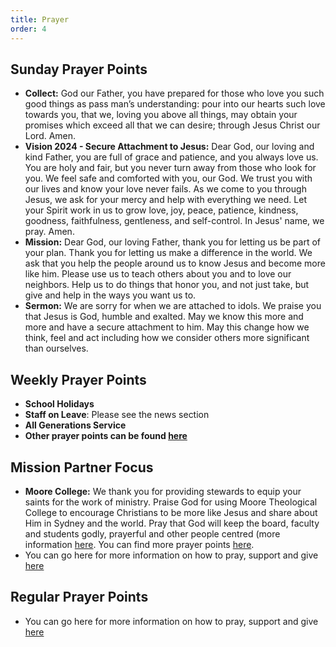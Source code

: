 ```yaml
---
title: Prayer
order: 4
---
```


## Sunday Prayer Points


- **Collect:** God our Father, you have prepared for those who love you such good things as pass man’s understanding: pour into our hearts such love towards you, that we, loving you above all things, may obtain your promises which exceed all that we can desire; through Jesus Christ our Lord. Amen.
- **Vision 2024 - Secure Attachment to Jesus:** Dear God, our loving and kind Father, you are full of grace and patience, and you always love us. You are holy and fair, but you never turn away from those who look for you. We feel safe and comforted with you, our God. We trust you with our lives and know your love never fails. As we come to you through Jesus, we ask for your mercy and help with everything we need. Let your Spirit work in us to grow love, joy, peace, patience, kindness, goodness, faithfulness, gentleness, and self-control. In Jesus' name, we pray. Amen.
- **Mission:** Dear God, our loving Father, thank you for letting us be part of your plan. Thank you for letting us make a difference in the world. We ask that you help the people around us to know Jesus and become more like him. Please use us to teach others about you and to love our neighbors. Help us to do things that honor you, and not just take, but give and help in the ways you want us to.
- **Sermon:** We are sorry for when we are attached to idols. We praise you that Jesus is God, humble and exalted. May we know this more and more and have a secure attachment to him. May this change how we think, feel and act including how we consider others more significant than ourselves. 




## Weekly Prayer Points

- **School Holidays**
- **Staff on Leave**: Please see the news section
- **All Generations Service**
- **Other prayer points can be found [here](https://stgeorgeshurstville.org.au/prayer)** 


## Mission Partner Focus

- **Moore College:** We thank you for providing stewards to equip your saints for the work of ministry. Praise God for using Moore Theological College to encourage Christians to be more like Jesus and share about Him in Sydney and the world. Pray that God will keep the board, faculty and students godly, prayerful and other people centred (more information [here](https://moore.edu.au/missions). You can find more prayer points [here](https://moore.edu.au/support-moore/prayer-points/).
- You can go here for more information on how to pray, support and give [here](https://stgeorgeshurstville.org.au/mission-partners)


## Regular Prayer Points
- You can go here for more information on how to pray, support and give [here](https://stgeorgeshurstville.org.au/mission-partners)




